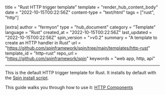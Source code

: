 title = "Rust HTTP trigger template"
template = "render_hub_content_body"
date = "2022-10-15T00:22:56Z"
content-type = "text/html"
tags = ["rust", "http"]

[extra]
author = "fermyon"
type = "hub_document"
category = "Template"
language = "Rust"
created_at = "2022-10-15T00:22:56Z"
last_updated = "2022-10-15T00:22:56Z"
spin_version = ">v0.2"
summary =  "A template to create an HTTP handler in Rust"
url = "https://github.com/spinframework/spin/tree/main/templates/http-rust"
template_id = "http-rust"
repo_url = "https://github.com/spinframework/spin"
keywords = "web app, http, api"

---

This is the default HTTP trigger template for Rust. It installs by default with the [Spin install script](https://spinframework.dev/install#installing-spin).

This guide walks you through how to use it: [HTTP Components](https://spinframework.dev/rust-components#http-components)